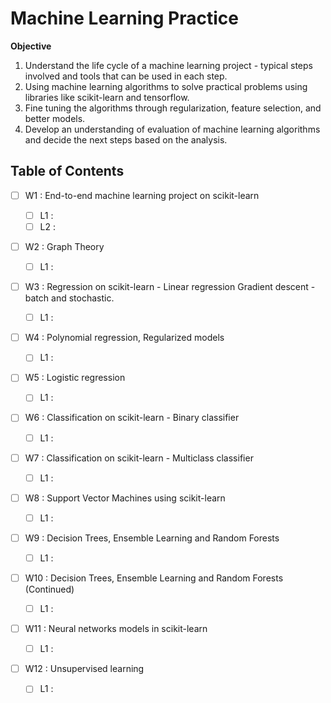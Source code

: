 # Machine Learning Practice

**Objective**

1. Understand the life cycle of a machine learning project - typical steps involved and tools that can be used in each step.
2. Using machine learning algorithms to solve practical problems using libraries like scikit-learn and tensorflow.
3. Fine tuning the algorithms through regularization, feature selection, and better models.
4. Develop an understanding of evaluation of machine learning algorithms and decide the next steps based on the analysis.

## Table of Contents

* [ ] W1 : End-to-end machine learning project on scikit-learn

  - [ ] L1 :
  - [ ] L2 :
* [ ] W2 : Graph Theory

  - [ ] L1 :
* [ ] W3 : Regression on scikit-learn - Linear regression Gradient descent - batch and stochastic.

  - [ ] L1 :
* [ ] W4 : Polynomial regression, Regularized models

  - [ ] L1 :
* [ ] W5 : Logistic regression

  - [ ] L1 :
* [ ] W6 : Classification on scikit-learn - Binary classifier

  - [ ] L1 :
* [ ] W7 : Classification on scikit-learn - Multiclass classifier

  - [ ] L1 :
* [ ] W8 : Support Vector Machines using scikit-learn

  - [ ] L1 :
* [ ] W9 : Decision Trees, Ensemble Learning and Random Forests

  - [ ] L1 :
* [ ] W10 : Decision Trees, Ensemble Learning and Random Forests (Continued)

  - [ ] L1 :
* [ ] W11 : Neural networks models in scikit-learn

  - [ ] L1 :
* [ ] W12 : Unsupervised learning

  - [ ] L1 :
